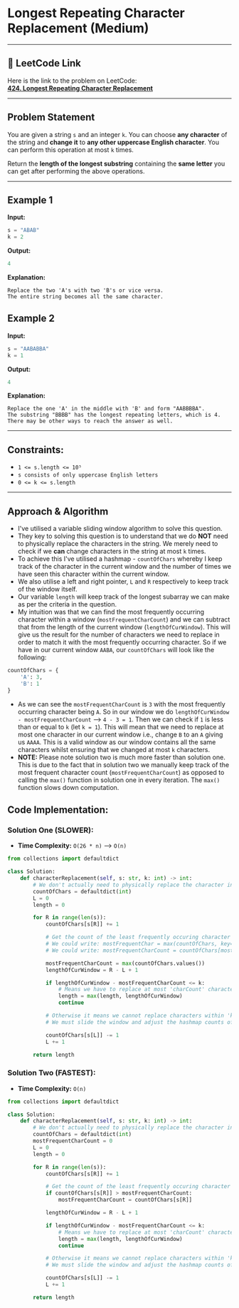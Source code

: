 # Longest Repeating Character Replacement (Medium)

---

## 🔗 LeetCode Link

Here is the link to the problem on LeetCode:  
[**424. Longest Repeating Character Replacement**](https://leetcode.com/problems/longest-repeating-character-replacement/)

---

## Problem Statement

You are given a string `s` and an integer `k`. You can choose **any character** of the string and **change it** to **any other uppercase English character**. You can perform this operation at most `k` times.

Return the **length of the longest substring** containing the **same letter** you can get after performing the above operations.

---

## Example 1

**Input:**

```python
s = "ABAB"
k = 2
```

**Output:**

```python
4
```

**Explanation:**

```plaintext
Replace the two 'A's with two 'B's or vice versa.
The entire string becomes all the same character.
```

## Example 2

**Input:**

```python
s = "AABABBA"
k = 1
```

**Output:**

```python
4
```

**Explanation:**

```plaintext
Replace the one 'A' in the middle with 'B' and form "AABBBBA".
The substring "BBBB" has the longest repeating letters, which is 4.
There may be other ways to reach the answer as well.
```

---

## Constraints:

- `1 <= s.length <= 10⁵`
- `s consists of only uppercase English letters`
- `0 <= k <= s.length`

---

## Approach & Algorithm

- I've utilised a variable sliding window algorithm to solve this question.
- They key to solving this question is to understand that we do **NOT** need to physically replace the characters in the string. We merely need to check if we **can** change characters in the string at most `k` times.
- To achieve this I've utilised a hashmap - `countOfChars` whereby I keep track of the character in the current window and the number of times we have seen this character within the current window.
- We also utilise a left and right pointer, `L` and `R` respectively to keep track of the window itself.
- Our variable `length` will keep track of the longest subarray we can make as per the criteria in the question.
- My intuition was that we can find the most frequently occurring character within a window (`mostFrequentCharCount`) and we can subtract that from the length of the current window (`lengthOfCurWindow`). This will give us the result for the number of characters we need to replace in order to match it with the most frequently occurring character. So if we have in our current window `AABA`, our `countOfChars` will look like the following:

```python
countOfChars = {
    'A': 3,
    'B': 1
}
```

- As we can see the `mostFrequentCharCount` is `3` with the most frequently occurring character being `A`. So in our window we do `lengthOfCurWindow - mostFrequentCharCount` --> `4 - 3 = 1`. Then we can check if `1` is less than or equal to `k` (let `k = 1`). This will mean that we need to replace at most one character in our current window i.e., change `B` to an `A` giving us `AAAA`. This is a valid window as our window contains all the same characters whilst ensuring that we changed at most `k` characters.
- **NOTE:** Please note solution two is much more faster than solution one. This is due to the fact that in solution two we manually keep track of the most frequent character count (`mostFrequentCharCount`) as opposed to calling the `max()` function in solution one in every iteration. The `max()` function slows down computation.

## Code Implementation:

### Solution One (SLOWER):

- **Time Complexity:** `O(26 * n)` --> `O(n)`

```python
from collections import defaultdict

class Solution:
    def characterReplacement(self, s: str, k: int) -> int:
        # We don't actually need to physically replace the character in the string.
        countOfChars = defaultdict(int)
        L = 0
        length = 0

        for R in range(len(s)):
            countOfChars[s[R]] += 1

            # Get the count of the least frequently occuring character in the window.
            # We could write: mostFrequentChar = max(countOfChars, key=countOfChars.get)
            # We could write: mostFrequentCharCount = countOfChars[mostFrequentChar]

            mostFrequentCharCount = max(countOfChars.values())
            lengthOfCurWindow = R - L + 1

            if lengthOfCurWindow - mostFrequentCharCount <= k:
                # Means we have to replace at most 'charCount' characters.
                length = max(length, lengthOfCurWindow)
                continue

            # Otherwise it means we cannot replace characters within 'k' counts.
            # We must slide the window and adjust the hashmap counts of the characters in the window.

            countOfChars[s[L]] -= 1
            L += 1

        return length
```

### Solution Two (FASTEST):

- **Time Complexity:** `O(n)`

```python
from collections import defaultdict

class Solution:
    def characterReplacement(self, s: str, k: int) -> int:
        # We don't actually need to physically replace the character in the string.
        countOfChars = defaultdict(int)
        mostFrequentCharCount = 0
        L = 0
        length = 0

        for R in range(len(s)):
            countOfChars[s[R]] += 1

            # Get the count of the least frequently occuring character in the window.
            if countOfChars[s[R]] > mostFrequentCharCount:
                mostFrequentCharCount = countOfChars[s[R]]

            lengthOfCurWindow = R - L + 1

            if lengthOfCurWindow - mostFrequentCharCount <= k:
                # Means we have to replace at most 'charCount' characters.
                length = max(length, lengthOfCurWindow)
                continue

            # Otherwise it means we cannot replace characters within 'k' counts.
            # We must slide the window and adjust the hashmap counts of the characters in the window.

            countOfChars[s[L]] -= 1
            L += 1

        return length
```
